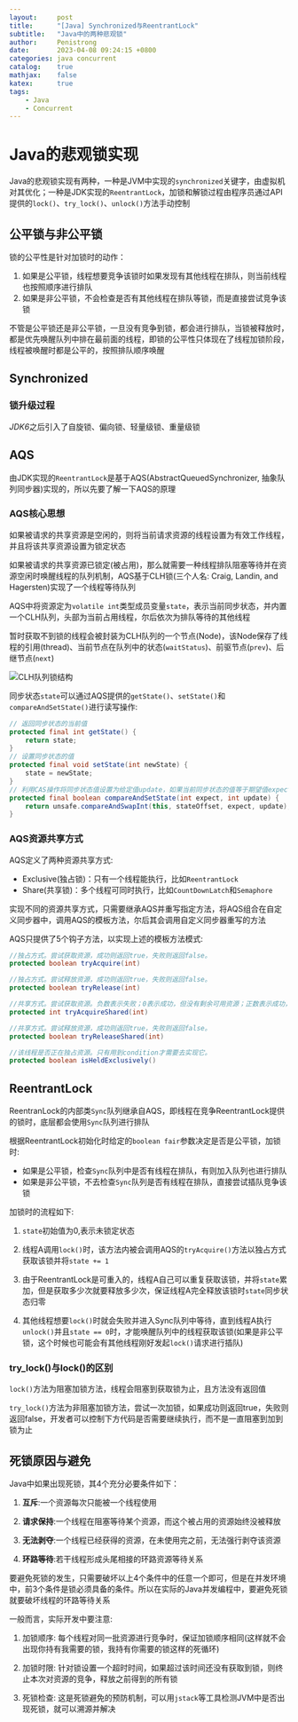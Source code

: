 ```yaml
---
layout:     post
title:      "[Java] Synchronized与ReentrantLock"
subtitle:   "Java中的两种悲观锁"
author:     Penistrong
date:       2023-04-08 09:24:15 +0800
categories: java concurrent
catalog:    true
mathjax:    false
katex:      true
tags:
    - Java
    - Concurrent
---
```


# Java的悲观锁实现

Java的悲观锁实现有两种，一种是JVM中实现的`synchronized`关键字，由虚拟机对其优化；一种是JDK实现的`ReentrantLock`，加锁和解锁过程由程序员通过API提供的`lock()`、`try_lock()`、`unlock()`方法手动控制

## 公平锁与非公平锁

锁的公平性是针对加锁时的动作：

1. 如果是公平锁，线程想要竞争该锁时如果发现有其他线程在排队，则当前线程也按照顺序进行排队
2. 如果是非公平锁，不会检查是否有其他线程在排队等锁，而是直接尝试竞争该锁

不管是公平锁还是非公平锁，一旦没有竞争到锁，都会进行排队，当锁被释放时，都是优先唤醒队列中排在最前面的线程，即锁的公平性只体现在了线程加锁阶段，线程被唤醒时都是公平的，按照排队顺序唤醒

## Synchronized

### 锁升级过程

*JDK6*之后引入了自旋锁、偏向锁、轻量级锁、重量级锁

## AQS

由JDK实现的`ReentrantLock`是基于AQS(AbstractQueuedSynchronizer, 抽象队列同步器)实现的，所以先要了解一下AQS的原理

### AQS核心思想

如果被请求的共享资源是空闲的，则将当前请求资源的线程设置为有效工作线程，并且将该共享资源设置为锁定状态

如果被请求的共享资源已锁定(被占用)，那么就需要一种线程排队阻塞等待并在资源空闲时唤醒线程的队列机制，AQS基于CLH锁(三个人名: Craig, Landin, and Hagersten)实现了一个线程等待队列

AQS中将资源定为`volatile int`类型成员变量`state`，表示当前同步状态，并内置一个CLH队列，头部为当前占用线程，尔后依次为排队等待的其他线程

暂时获取不到锁的线程会被封装为CLH队列的一个节点(Node)，该Node保存了线程的引用(thread)、当前节点在队列中的状态(`waitStatus`)、前驱节点(`prev`)、后继节点(`next`)

![CLH队列锁结构](https://s2.loli.net/2023/04/08/9LHO2fUgvPQmSpT.png)

同步状态`state`可以通过AQS提供的`getState()`、`setState()`和`compareAndSetState()`进行读写操作:

```java
// 返回同步状态的当前值
protected final int getState() {
    return state;
}
// 设置同步状态的值
protected final void setState(int newState) {
    state = newState;
}
// 利用CAS操作将同步状态值设置为给定值update，如果当前同步状态的值等于期望值expect
protected final boolean compareAndSetState(int expect, int update) {
    return unsafe.compareAndSwapInt(this, stateOffset, expect, update);
}
```

### AQS资源共享方式

AQS定义了两种资源共享方式:

- Exclusive(独占锁)：只有一个线程能执行，比如`ReentrantLock`
- Share(共享锁)：多个线程可同时执行，比如`CountDownLatch`和`Semaphore`

实现不同的资源共享方式，只需要继承AQS并重写指定方法，将AQS组合在自定义同步器中，调用AQS的模板方法，尔后其会调用自定义同步器重写的方法

AQS只提供了5个钩子方法，以实现上述的模板方法模式:

```java
//独占方式。尝试获取资源，成功则返回true，失败则返回false。
protected boolean tryAcquire(int)

//独占方式。尝试释放资源，成功则返回true，失败则返回false。
protected boolean tryRelease(int)

//共享方式。尝试获取资源。负数表示失败；0表示成功，但没有剩余可用资源；正数表示成功，且有剩余资源。
protected int tryAcquireShared(int)

//共享方式。尝试释放资源，成功则返回true，失败则返回false。
protected boolean tryReleaseShared(int)

//该线程是否正在独占资源。只有用到condition才需要去实现它。
protected boolean isHeldExclusively()
```

## ReentrantLock

ReentranLock的内部类`Sync`队列继承自AQS，即线程在竞争ReentrantLock提供的锁时，底层都会使用`Sync`队列进行排队

根据ReentrantLock初始化时给定的`boolean fair`参数决定是否是公平锁，加锁时:

- 如果是公平锁，检查`Sync`队列中是否有线程在排队，有则加入队列也进行排队
- 如果是非公平锁，不去检查`Sync`队列是否有线程在排队，直接尝试插队竞争该锁

加锁时的流程如下:

1. `state`初始值为0,表示未锁定状态

2. 线程A调用`lock()`时，该方法内被会调用AQS的`tryAcquire()`方法以独占方式获取该锁并将`state += 1`

3. 由于ReentrantLock是可重入的，线程A自己可以重复获取该锁，并将`state`累加，但是获取多少次就要释放多少次，保证线程A完全释放该锁时`state`同步状态归零

4. 其他线程想要`lock()`时就会失败并进入Sync队列中等待，直到线程A执行`unlock()`并且`state == 0`时，才能唤醒队列中的线程获取该锁(如果是非公平锁，这个时候也可能会有其他线程刚好发起`lock()`请求进行插队)

### try_lock()与lock()的区别

`lock()`方法为阻塞加锁方法，线程会阻塞到获取锁为止，且方法没有返回值

`try_lock()`方法为非阻塞加锁方法，尝试一次加锁，如果成功则返回true，失败则返回false，开发者可以控制下方代码是否需要继续执行，而不是一直阻塞到加到锁为止

## 死锁原因与避免

Java中如果出现死锁，其4个充分必要条件如下：

1. **互斥**:一个资源每次只能被一个线程使用

2. **请求保持**:一个线程在阻塞等待某个资源，而这个被占用的资源始终没被释放

3. **无法剥夺**:一个线程已经获得的资源，在未使用完之前，无法强行剥夺该资源

4. **环路等待**:若干线程形成头尾相接的环路资源等待关系

要避免死锁的发生，只需要破坏以上4个条件中的任意一个即可，但是在并发环境中，前3个条件是锁必须具备的条件。所以在实际的Java并发编程中，要避免死锁就要破坏线程的环路等待关系

一般而言，实际开发中要注意:

1. 加锁顺序: 每个线程对同一批资源进行竞争时，保证加锁顺序相同(这样就不会出现你持有我需要的锁，我持有你需要的锁这样的死循环)

2. 加锁时限: 针对锁设置一个超时时间，如果超过该时间还没有获取到锁，则终止本次对资源的竞争，释放之前得到的所有锁

3. 死锁检查: 这是死锁避免的预防机制，可以用`jstack`等工具检测JVM中是否出现死锁，就可以溯源并解决
